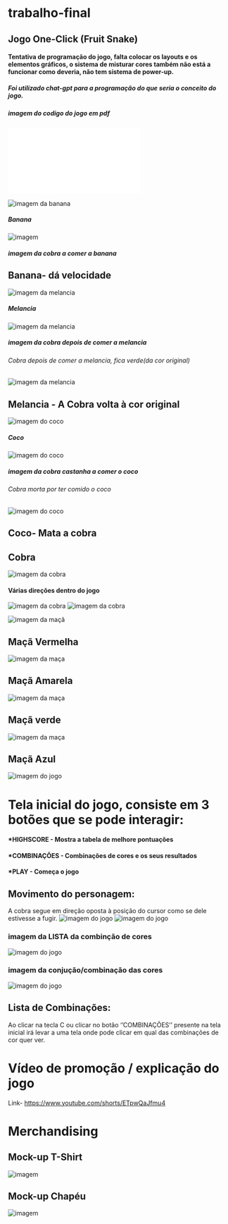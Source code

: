# trabalho-final
## Jogo One-Click (Fruit Snake)

#### Tentativa de programação do jogo, falta colocar os layouts e os elementos gráficos, o sistema de misturar cores também não está a funcionar como deveria, não tem sistema de power-up.
##### Foi utilizado chat-gpt para a programação do que seria o conceito do jogo.


##### imagem do codigo do jogo em pdf
 ![imagem de codigo](letfood.pdf) 



 ![imagem da banana](10.png)  
 ##### Banana
 ![imagem ](22.png) 
 ##### imagem da cobra a comer a banana
 ## Banana- dá velocidade 


                                                                             
![imagem da melancia](11.png)    
##### Melancia
![imagem da melancia](23.png)   
#####  imagem da cobra depois de comer a melancia
###### Cobra depois de comer a melancia, fica verde(da cor original) 
                                                           
![imagem da melancia](34.png)   

                                                                                
## Melancia - A Cobra volta à cor original  

                                                                                
![imagem do coco](13.png) 
##### Coco
![imagem do coco](25.png)   
##### imagem da cobra castanha a comer o coco 
###### Cobra morta por ter comido o coco                                                           
![imagem do coco](26.png)   
                                                                               
                                                                                
## Coco- Mata a cobra


 ## Cobra                                                                                
![imagem da cobra](19.png) 
                                                                                 
#### Várias direções dentro do jogo
![imagem da cobra](27.png)
![imagem da cobra](28.png)


 ![imagem da maçã](4.png)      
## Maçã Vermelha
 ![imagem da maça](6.png)      
## Maçã Amarela
 ![imagem da maça](7.png)      
## Maçã verde
 ![imagem da maça](5.png)      
## Maçã Azul


![imagem do jogo](30.png) 
#                                           Tela inicial do jogo, consiste em 3 botões que se pode interagir:

#### *HIGHSCORE - Mostra a tabela de melhore pontuações
#### *COMBINAÇÕES - Combinações de cores e os seus resultados
#### *PLAY - Começa o jogo

               
## Movimento do personagem:
A cobra segue em direção oposta à posição do cursor como se dele estivesse a fugir. 
![imagem do jogo](27.png) 
![imagem do jogo](28.png) 


 ### imagem da LISTA da combinção de cores    
![imagem do jogo](31.png) 
 ### imagem da conjução/combinação das cores
![imagem do jogo](32.png) 

## Lista de Combinações:
Ao clicar na tecla C ou clicar no botão ‘’COMBINAÇÕES’’ presente na tela inicial irá levar a uma tela onde pode clicar em qual das combinações de cor quer ver.


#                                                                 Vídeo de promoção / explicação do jogo

 Link- https://www.youtube.com/shorts/ETpwQaJfmu4

#                                                                 Merchandising

## Mock-up T-Shirt
![imagem](shirt.png)    

## Mock-up Chapéu 
![imagem](15.png) 
